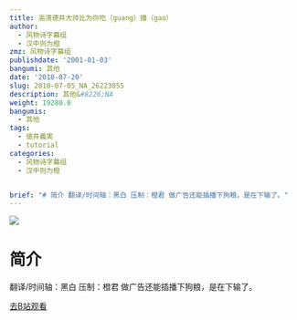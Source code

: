 ```yaml
---
title: 高清德井大帅比为你吃（guang）播（gao）
author:
  - 风物诗字幕组
  - 汉中则为橙
zmz: 风物诗字幕组
publishdate: '2001-01-03'
bangumi: 其他
date: '2018-07-20'
slug: 2018-07-05_NA_26223055
description: 其他&#8226;NA
weight: 19280.0
bangumis:
  - 其他
tags:
  - 徳井義実
  - tutorial
categories:
  - 风物诗字幕组
  - 汉中则为橙


brief: "# 简介 翻译/时间轴：黑白 压制：橙君 做广告还能插播下狗粮，是在下输了。"
---
```

![](https://i.imgur.com/1iCNQw8.jpg)
# 简介  
翻译/时间轴：黑白 压制：橙君
做广告还能插播下狗粮，是在下输了。  

[去B站观看](https://www.bilibili.com/video/av26223055/)
 
